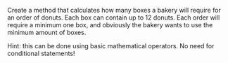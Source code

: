 Create a method that calculates how many boxes a bakery will require for an order of donuts. Each box can contain up to 12 donuts. Each order will require a minimum one box, and obviously the bakery wants to use the minimum amount of boxes.

Hint: this can be done using basic mathematical operators. No need for conditional statements!
